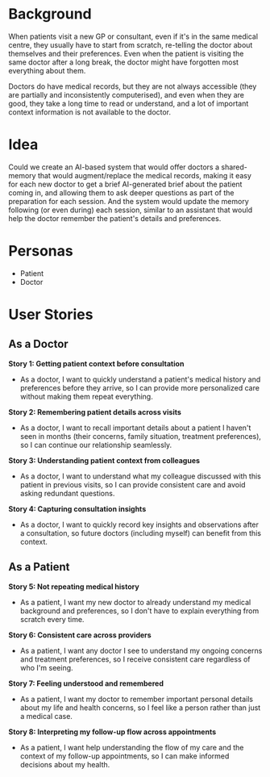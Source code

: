 # Background
When patients visit a new GP or consultant, even if it's in the same medical centre, they usually have to start from scratch, re-telling the doctor about themselves and their preferences. Even when the patient is visiting the same doctor after a long break, the doctor might have forgotten most everything about them.

Doctors do have medical records, but they are not always accessible (they are partially and inconsistently computerised), and even when they are good, they take a long time to read or understand, and a lot of important context information is not available to the doctor. 

# Idea
Could we create an AI-based system that would offer doctors a shared-memory that would augment/replace the medical records, making it easy for each new doctor to get a brief AI-generated brief about the patient coming in, and allowing them to ask deeper questions as part of the preparation for each session. And the system would update the memory following (or even during) each session, similar to an assistant that would help the doctor remember the patient's details and preferences.

# Personas
- Patient
- Doctor

# User Stories

## As a Doctor

**Story 1: Getting patient context before consultation**
- As a doctor, I want to quickly understand a patient's medical history and preferences before they arrive, so I can provide more personalized care without making them repeat everything.

**Story 2: Remembering patient details across visits**
- As a doctor, I want to recall important details about a patient I haven't seen in months (their concerns, family situation, treatment preferences), so I can continue our relationship seamlessly.

**Story 3: Understanding patient context from colleagues**
- As a doctor, I want to understand what my colleague discussed with this patient in previous visits, so I can provide consistent care and avoid asking redundant questions.

**Story 4: Capturing consultation insights**
- As a doctor, I want to quickly record key insights and observations after a consultation, so future doctors (including myself) can benefit from this context.

## As a Patient

**Story 5: Not repeating medical history**
- As a patient, I want my new doctor to already understand my medical background and preferences, so I don't have to explain everything from scratch every time.

**Story 6: Consistent care across providers**
- As a patient, I want any doctor I see to understand my ongoing concerns and treatment preferences, so I receive consistent care regardless of who I'm seeing.

**Story 7: Feeling understood and remembered**
- As a patient, I want my doctor to remember important personal details about my life and health concerns, so I feel like a person rather than just a medical case.

**Story 8: Interpreting my follow-up flow across appointments**
- As a patient, I want help understanding the flow of my care and the context of my follow-up appointments, so I can make informed decisions about my health.
